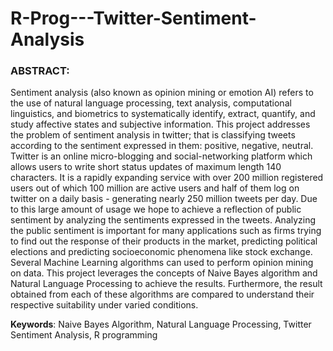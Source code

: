 # R-Prog---Twitter-Sentiment-Analysis

### **ABSTRACT**:

Sentiment analysis (also known as opinion mining or emotion AI) refers to the use of natural language processing, text analysis, computational linguistics, and biometrics to systematically identify, extract, quantify, and study affective states and subjective information. This project addresses the problem of sentiment analysis in twitter; that is classifying tweets according to the sentiment expressed in them: positive, negative, neutral. Twitter is an online micro-blogging and social-networking platform which allows users to write short status updates of maximum length 140 characters. It is a rapidly expanding service with over 200 million registered users out of which 100 million are active users and half of them log on twitter on a daily basis - generating nearly 250 million tweets per day. Due to this large amount of usage we hope to achieve a reflection of public sentiment by analyzing the sentiments expressed in the tweets. Analyzing the public sentiment is important for many applications such as firms trying to find out the response of their products in the market, predicting political elections and predicting socioeconomic phenomena like stock exchange. Several Machine Learning algorithms can used to perform opinion mining on data. This project leverages the concepts of Naive Bayes algorithm and Natural Language Processing to achieve the results. Furthermore, the result obtained from each of these algorithms are compared to understand their respective suitability under varied conditions. 

**Keywords**: Naive Bayes Algorithm, Natural Language Processing, Twitter Sentiment Analysis, R programming
